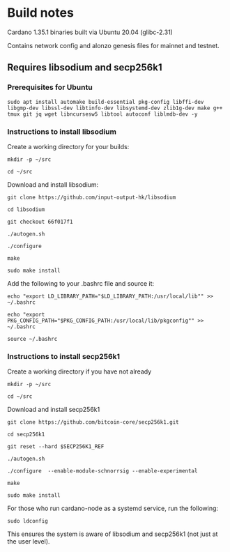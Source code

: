 # Build notes

Cardano 1.35.1 binaries built via Ubuntu 20.04 (glibc-2.31)

Contains network config and alonzo genesis files for mainnet and testnet.

## Requires libsodium and secp256k1


### Prerequisites for Ubuntu

```
sudo apt install automake build-essential pkg-config libffi-dev libgmp-dev libssl-dev libtinfo-dev libsystemd-dev zlib1g-dev make g++ tmux git jq wget libncursesw5 libtool autoconf liblmdb-dev -y
```
### Instructions to install libsodium
Create a working directory for your builds:

```
mkdir -p ~/src

cd ~/src

```

Download and install libsodium:

```
git clone https://github.com/input-output-hk/libsodium

cd libsodium

git checkout 66f017f1

./autogen.sh

./configure

make

sudo make install

```

Add the following to your .bashrc file and source it:

```
echo "export LD_LIBRARY_PATH="$LD_LIBRARY_PATH:/usr/local/lib"" >> ~/.bashrc

echo "export PKG_CONFIG_PATH="$PKG_CONFIG_PATH:/usr/local/lib/pkgconfig"" >> ~/.bashrc

source ~/.bashrc

```

### Instructions to install secp256k1

Create a working directory if you have not already

```
mkdir -p ~/src

cd ~/src

```

Download and install secp256k1

```
git clone https://github.com/bitcoin-core/secp256k1.git

cd secp256k1

git reset --hard $SECP256K1_REF

./autogen.sh

./configure  --enable-module-schnorrsig --enable-experimental

make

sudo make install

```

For those who run cardano-node as a systemd service, run the following:

```
sudo ldconfig

```

This ensures the system is aware of libsodium and secp256k1 (not just at the user level).
